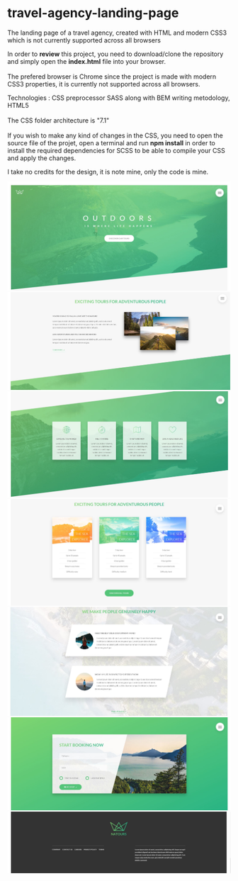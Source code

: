 # travel-agency-landing-page
The landing page of a travel agency, created with HTML and modern CSS3 which is not currently supported across all browsers

In order to **review** this project, you need to download/clone the repository and simply open the **index.html** file into your browser.
</br>
</br>
The prefered browser is Chrome since the project is made with modern CSS3 properties, it is currently not supported across all browsers.

Technologies : CSS preprocessor SASS along with BEM writing metodology, HTML5
</br>
</br>
The CSS folder architecture is "7.1"
</br>
</br>
If you wish to make any kind of changes in the CSS, you need to open the source file of the projet, open a terminal and run **npm install** in order to install the required dependencies for SCSS to be able to compile your CSS and apply the changes.

I take no credits for the design, it is note mine, only the code is mine.

![Preview1](https://github.com/Andrrew94/travel-agency-landing-page/blob/master/preview/preview1.jpg)
![Preview2](https://github.com/Andrrew94/travel-agency-landing-page/blob/master/preview/preview2.jpg)
![Preview3](https://github.com/Andrrew94/travel-agency-landing-page/blob/master/preview/preview3.jpg)
![Preview4](https://github.com/Andrrew94/travel-agency-landing-page/blob/master/preview/preview4.jpg)
![Preview5](https://github.com/Andrrew94/travel-agency-landing-page/blob/master/preview/preview5.jpg)
![Preview6](https://github.com/Andrrew94/travel-agency-landing-page/blob/master/preview/preview6.jpg)
![Preview7](https://github.com/Andrrew94/travel-agency-landing-page/blob/master/preview/preview7.jpg)
